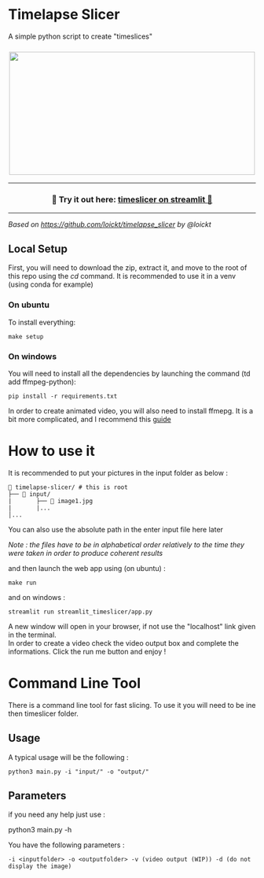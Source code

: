 # Timelapse Slicer

A simple python script to create "timeslices" 

<h3 align="center">
<a href="url"><img src="https://github.com/cmauget/timeslicer/blob/master/output/ex.png" height="250" width="500"></a>
</h3>  

---
<h3 align="center">
    🎈 Try it out here: <a href="https://timeslicer.streamlit.app/">timeslicer on streamlit 🎈 </a>
</h3>

---

*Based on https://github.com/loickt/timelapse_slicer by @loickt*

## Local Setup

First, you will need to download the zip, extract it, and move to the root of this repo using the _cd_ command. It is recommended to use it in a venv (using conda for example)

### On ubuntu 

To install everything:

    make setup  
    
### On windows

You will need to install all the dependencies by launching the command (td add ffmpeg-python):  

    pip install -r requirements.txt
  
In order to create animated video, you will also need to install ffmepg. It is a bit more complicated, and I recommend this [guide](https://phoenixnap.com/kb/ffmpeg-windows)

# How to use it  

It is recommended to put your pictures in the input folder as below :

```
📂 timelapse-slicer/ # this is root
├── 📂 input/
|       ├── 📜 image1.jpg
|       |...
│...
```  
You can also use the absolute path in the enter input file here later  

_Note : the files have to be in alphabetical order relatively to the time they were taken in order to produce coherent results_

and then launch the web app using (on ubuntu) :

    make run  
    
and on windows :
    
    streamlit run streamlit_timeslicer/app.py
    
A new window will open in your browser, if not use the "localhost" link given in the terminal.  
In order to create a video check the video output box and complete the informations.
Click the run me button and enjoy ! 

# Command Line Tool

There is a command line tool for fast slicing. To use it you will need to be ine then timeslicer folder.

## Usage

A typical usage will be the following :  

    python3 main.py -i "input/" -o "output/"

## Parameters

if you need any help just use :  

   python3 main.py -h

You have the following parameters :

    -i <inputfolder> -o <outputfolder> -v (video output (WIP)) -d (do not display the image)
